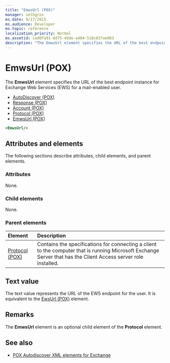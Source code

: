 ```yaml
---
title: "EmwsUrl (POX)"
manager: sethgros
ms.date: 9/17/2015
ms.audience: Developer
ms.topic: reference
localization_priority: Normal
ms.assetid: cad0fa91-8d75-4dde-a484-518c837ae063
description: "The EmwsUrl element specifies the URL of the best endpoint instance for Exchange Web Services (EWS) for a mail-enabled user."
---
```


# EmwsUrl (POX)

The **EmwsUrl** element specifies the URL of the best endpoint instance for Exchange Web Services (EWS) for a mail-enabled user. 
  
- [AutoDiscover (POX)](autodiscover-pox.md) 
- [Response (POX)](response-pox.md) 
- [Account (POX)](account-pox.md) 
- [Protocol (POX)](protocol-pox.md) 
- [EmwsUrl (POX)](emwsurl-pox.md)
  
```XML
<EmwsUrl/>
```

## Attributes and elements

The following sections describe attributes, child elements, and parent elements.
  
### Attributes

None.
  
### Child elements

None.
  
### Parent elements

|**Element**|**Description**|
|:-----|:-----|
|[Protocol (POX)](protocol-pox.md) <br/> |Contains the specifications for connecting a client to the computer that is running Microsoft Exchange Server that has the Client Access server role installed.  <br/> |
   
## Text value

The text value represents the URL of the EWS endpoint for the user. It is equivalent to the [EwsUrl (POX)](ewsurl-pox.md) element. 
  
## Remarks

The **EmwsUrl** element is an optional child element of the **Protocol** element. 
  
## See also

- [POX Autodiscover XML elements for Exchange](pox-autodiscover-xml-elements-for-exchange.md)

